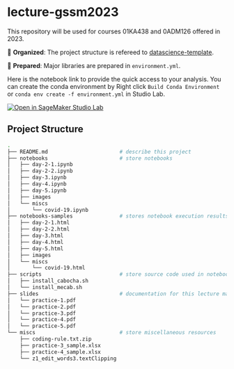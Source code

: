 # lecture-gssm2023

This repository will be used for courses 01KA438 and 0ADM126 offered in 2023.

📁 **Organized**: The project structure is refereed to [datascience-template](https://github.com/icoxfog417/datascience-template).

🚀 **Prepared**: Major libraries are prepared in `environment.yml`.

Here is the notebook link to provide the quick access to your analysis. You can create the conda environment by Right click `Build Conda Environment` or `conda env create -f environment.yml` in Studio Lab.

[![Open in SageMaker Studio Lab](https://studiolab.sagemaker.aws/studiolab.svg)](https://studiolab.sagemaker.aws/import/github/haradatm/lecture-gssm2023/blob/main/README.md)

## Project Structure

```bash
.
├── README.md                       # describe this project
├── notebooks                       # store notebooks
│   ├── day-2-1.ipynb
│   ├── day-2-2.ipynb
│   ├── day-3.ipynb
│   ├── day-4.ipynb
│   ├── day-5.ipynb
│   ├── images
│   └── miscs
│       └── covid-19.ipynb
├── notebooks-samples               # stores notebook execution results in HTML
│   ├── day-2-1.html
│   ├── day-2-2.html
│   ├── day-3.html
│   ├── day-4.html
│   ├── day-5.html
│   ├── images
│   └── miscs
│       └── covid-19.html
├── scripts                         # store source code used in notebook
│   ├── install_cabocha.sh
│   └── install_mecab.sh
├── slides                          # documentation for this lecture materials (To be uploaded after the lecture.)
│   └── practice-1.pdf
│   └── practice-2.pdf
│   └── practice-3.pdf
│   └── practice-4.pdf
│   └── practice-5.pdf
└── miscs                           # store miscellaneous resources
    ├── coding-rule.txt.zip
    ├── practice-3_sample.xlsx
    ├── practice-4_sample.xlsx
    └── z1_edit_words3.textClipping
```
